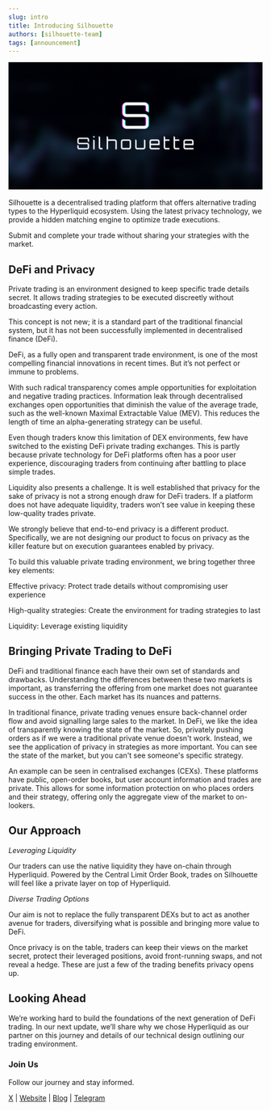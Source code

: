```yaml
---
slug: intro
title: Introducing Silhouette
authors: [silhouette-team]
tags: [announcement]
---
```


![Test image](./images/intro.png)

Silhouette is a decentralised trading platform that offers alternative trading types to the Hyperliquid ecosystem. Using the latest privacy technology, we provide a hidden matching engine to optimize trade executions.

Submit and complete your trade without sharing your strategies with the market.

## DeFi and Privacy
Private trading is an environment designed to keep specific trade details secret. It allows trading strategies to be executed discreetly without broadcasting every action.

This concept is not new; it is a standard part of the traditional financial system, but it has not been successfully implemented in decentralised finance (DeFi).

DeFi, as a fully open and transparent trade environment, is one of the most compelling financial innovations in recent times. But it’s not perfect or immune to problems.

With such radical transparency comes ample opportunities for exploitation and negative trading practices. Information leak through decentralised exchanges open opportunities that diminish the value of the average trade, such as the well-known Maximal Extractable Value (MEV). This reduces the length of time an alpha-generating strategy can be useful.

Even though traders know this limitation of DEX environments, few have switched to the existing DeFi private trading exchanges. This is partly because private technology for DeFi platforms often has a poor user experience, discouraging traders from continuing after battling to place simple trades.

Liquidity also presents a challenge. It is well established that privacy for the sake of privacy is not a strong enough draw for DeFi traders. If a platform does not have adequate liquidity, traders won’t see value in keeping these low-quality trades private.

We strongly believe that end-to-end privacy is a different product. Specifically, we are not designing our product to focus on privacy as the killer feature but on execution guarantees enabled by privacy.

To build this valuable private trading environment, we bring together three key elements:

Effective privacy: Protect trade details without compromising user experience

High-quality strategies: Create the environment for trading strategies to last

Liquidity: Leverage existing liquidity

## Bringing Private Trading to DeFi
DeFi and traditional finance each have their own set of standards and drawbacks. Understanding the differences between these two markets is important, as transferring the offering from one market does not guarantee success in the other. Each market has its nuances and patterns.

In traditional finance, private trading venues ensure back-channel order flow and avoid signalling large sales to the market. In DeFi, we like the idea of transparently knowing the state of the market. So, privately pushing orders as if we were a traditional private venue doesn't work. Instead, we see the application of privacy in strategies as more important. You can see the state of the market, but you can't see someone's specific strategy.

An example can be seen in centralised exchanges (CEXs). These platforms have public, open-order books, but user account information and trades are private. This allows for some information protection on who places orders and their strategy, offering only the aggregate view of the market to on-lookers.

## Our Approach
*Leveraging Liquidity*

Our traders can use the native liquidity they have on-chain through Hyperliquid. Powered by the Central Limit Order Book, trades on Silhouette will feel like a private layer on top of Hyperliquid.

*Diverse Trading Options*

Our aim is not to replace the fully transparent DEXs but to act as another avenue for traders, diversifying what is possible and bringing more value to DeFi.

Once privacy is on the table, traders can keep their views on the market secret, protect their leveraged positions, avoid front-running swaps, and not reveal a hedge. These are just a few of the trading benefits privacy opens up.

## Looking Ahead
We’re working hard to build the foundations of the next generation of DeFi trading. In our next update, we’ll share why we chose Hyperliquid as our partner on this journey and details of our technical design outlining our trading environment.

### Join Us
Follow our journey and stay informed.

[X](https://x.com/silhouette_ex) | [Website](https://silhouette.exchange/)  | [Blog](https://docs.silhouette.exchange/blog) | [Telegram](https://t.me/silhouette_exchange)